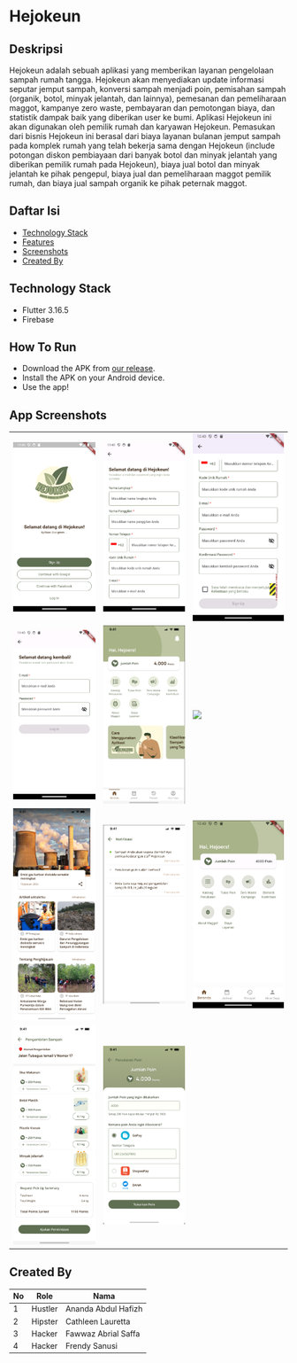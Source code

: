 # Hejokeun

## Deskripsi

Hejokeun adalah sebuah aplikasi yang memberikan layanan pengelolaan sampah rumah tangga. Hejokeun akan menyediakan update informasi seputar jemput sampah, konversi sampah menjadi poin, pemisahan sampah (organik, botol, minyak jelantah, dan lainnya), pemesanan dan pemeliharaan maggot, kampanye zero waste, pembayaran dan pemotongan biaya, dan statistik dampak baik yang diberikan user ke bumi. Aplikasi Hejokeun ini akan digunakan oleh pemilik rumah dan karyawan Hejokeun. Pemasukan dari bisnis Hejokeun ini berasal dari biaya layanan bulanan jemput sampah pada komplek rumah yang telah bekerja sama dengan Hejokeun (include potongan diskon pembiayaan dari banyak botol dan minyak jelantah yang diberikan pemilik rumah pada Hejokeun), biaya jual botol dan minyak jelantah ke pihak pengepul, biaya jual dan pemeliharaan maggot pemilik rumah, dan biaya jual sampah organik ke pihak peternak maggot.

## Daftar Isi

-   [Technology Stack](#technology-stack)
-   [Features](#features)
-   [Screenshots](#screenshots)
-   [Created By](#created-by)

## Technology Stack

-   Flutter 3.16.5
-   Firebase

## How To Run

-   Download the APK from [our release](https://github.com/frendysanusi05/hejokeun/releases/tag/publish).
-   Install the APK on your Android device.
-   Use the app!

## App Screenshots

<table width="100%">
  <tbody>
    <tr>
      <td width="1%"><img src="/docs/images/welcome_screen.png"/></td>
      <td width="1%"><img src="/docs/images/register_screen_1.png"/></td>
       <td width="1%"><img src="/docs/images/register_screen_2.png"/></td>
    </tr>
    <tr>
      <td width="1%"><img src="/docs/images/login_screen.png"/></td>
      <td width="1%"><img src="/docs/images/home_screen.png"/></td>
       <td width="1%"><img src="/docs/images/catalogue_screen"/></td>
    </tr>
    <tr>
      <td width="1%"><img src="/docs/images/article_screen.png"/></td>
      <td width="1%"><img src="/docs/images/notif_screen.png"/></td>
      <td width="1%"><img src="/docs/images/main_screen.png"/></td>
    </tr>
    <tr>
      <td width="1%"><img src="/docs/images/order_screen.png"/></td>
      <td width="1%"><img src="/docs/images/point_exchange_screen.png"/></td>
    </tr>
  </tbody>
</table>

## Created By

| No  | Role    | Nama                |
| --- | ------- | ------------------- |
| 1   | Hustler | Ananda Abdul Hafizh |
| 2   | Hipster | Cathleen Lauretta   |
| 3   | Hacker  | Fawwaz Abrial Saffa |
| 4   | Hacker  | Frendy Sanusi       |
